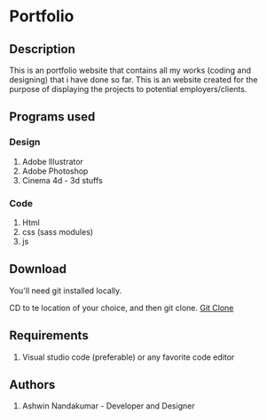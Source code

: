 # Portfolio

## Description 
This is an portfolio website that contains all my works (coding and designing) that i have done so far. This is an website created for the purpose of displaying the projects to potential employers/clients.

## Programs used
### Design

1. Adobe Illustrator 
2. Adobe Photoshop
3. Cinema 4d - 3d stuffs

### Code
1. Html 
2. css (sass modules)
3. js

## Download
You'll need git installed locally.

CD to te location of your choice, and then git clone.
[Git Clone](https://github.com/ash674/ashwin_nandakumar_FIP)

## Requirements
1. Visual studio code (preferable) or any favorite code editor  

## Authors
1. Ashwin Nandakumar - Developer and Designer

